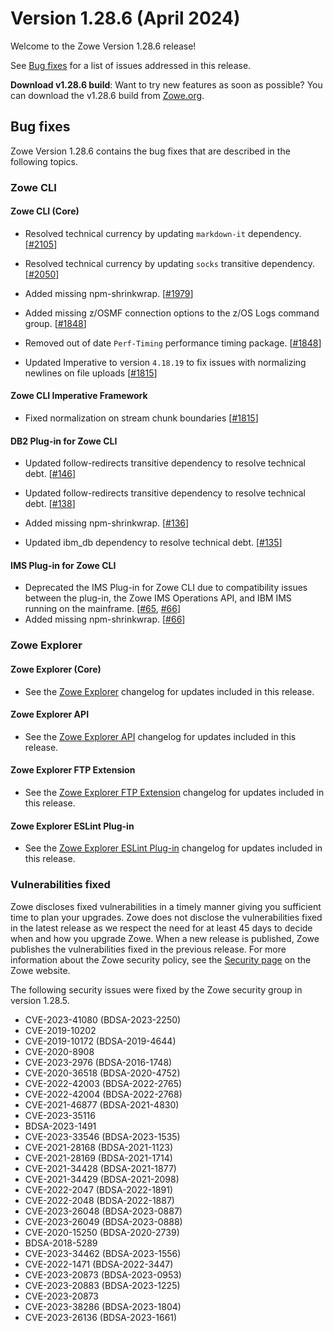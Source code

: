 # Version 1.28.6 (April 2024)

Welcome to the Zowe Version 1.28.6 release!

See [Bug fixes](#bug-fixes) for a list of issues addressed in this release.

**Download v1.28.6 build**: Want to try new features as soon as possible? You can download the v1.28.6 build from [Zowe.org](https://www.zowe.org/download.html).

## Bug fixes

Zowe Version 1.28.6 contains the bug fixes that are described in the following topics.

### Zowe CLI

#### Zowe CLI (Core)

- Resolved technical currency by updating `markdown-it` dependency. [[#2105](https://github.com/zowe/zowe-cli/pull/2105)]

- Resolved technical currency by updating `socks` transitive dependency. [[#2050](https://github.com/zowe/zowe-cli/pull/2050)]

- Added missing npm-shrinkwrap. [[#1979](https://github.com/zowe/zowe-cli/pull/1979)]

- Added missing z/OSMF connection options to the z/OS Logs command group. [[#1848](https://github.com/zowe/zowe-cli/pull/1848)]

- Removed out of date `Perf-Timing` performance timing package. [[#1848](https://github.com/zowe/zowe-cli/pull/1848)]

- Updated Imperative to version `4.18.19` to fix issues with normalizing newlines on file uploads [[#1815](https://github.com/zowe/zowe-cli/issues/1815)]

#### Zowe CLI Imperative Framework

- Fixed normalization on stream chunk boundaries [[#1815](https://github.com/zowe/zowe-cli/issues/1815)]

#### DB2 Plug-in for Zowe CLI

- Updated follow-redirects transitive dependency to resolve technical debt. [[#146](https://github.com/zowe/zowe-cli-db2-plugin/pull/146)]

- Updated follow-redirects transitive dependency to resolve technical debt. [[#138](https://github.com/zowe/zowe-cli-db2-plugin/pull/138)]

- Added missing npm-shrinkwrap. [[#136](https://github.com/zowe/zowe-cli-db2-plugin/pull/136)]

- Updated ibm_db dependency to resolve technical debt. [[#135](https://github.com/zowe/zowe-cli-db2-plugin/pull/135)]

#### IMS Plug-in for Zowe CLI

- Deprecated the IMS Plug-in for Zowe CLI due to compatibility issues between the plug-in, the Zowe IMS Operations API, and IBM IMS running on the mainframe. [[#65](https://github.com/zowe/zowe-cli-ims-plugin/pull/65), [#66](https://github.com/zowe/zowe-cli-ims-plugin/pull/66)]
- Added missing npm-shrinkwrap. [[#66](https://github.com/zowe/zowe-cli-ims-plugin/pull/66)]

### Zowe Explorer

#### Zowe Explorer (Core)

- See the [Zowe Explorer](https://github.com/zowe/vscode-extension-for-zowe/blob/main/packages/zowe-explorer/CHANGELOG.md) changelog for updates included in this release.

#### Zowe Explorer API

- See the [Zowe Explorer API](https://github.com/zowe/vscode-extension-for-zowe/blob/main/packages/zowe-explorer-api/CHANGELOG.md) changelog for updates included in this release.

####  Zowe Explorer FTP Extension

- See the [Zowe Explorer FTP Extension](https://github.com/zowe/vscode-extension-for-zowe/blob/main/packages/zowe-explorer-ftp-extension/CHANGELOG.md) changelog for updates included in this release.

#### Zowe Explorer ESLint Plug-in

- See the [Zowe Explorer ESLint Plug-in](https://github.com/zowe/vscode-extension-for-zowe/blob/main/packages/eslint-plugin-zowe-explorer/CHANGELOG.md) changelog for updates included in this release.

### Vulnerabilities fixed

Zowe discloses fixed vulnerabilities in a timely manner giving you sufficient time to plan your upgrades. Zowe does not disclose the vulnerabilities fixed in the latest release as we respect the need for at least 45 days to decide when and how you upgrade Zowe. When a new release is published, Zowe publishes the vulnerabilities fixed in the previous release. For more information about the Zowe security policy, see the [Security page](https://www.zowe.org/security.html) on the Zowe website.

The following security issues were fixed by the Zowe security group in version 1.28.5.

- CVE-2023-41080 (BDSA-2023-2250)
- CVE-2019-10202
- CVE-2019-10172 (BDSA-2019-4644)
- CVE-2020-8908
- CVE-2023-2976 (BDSA-2016-1748)
- CVE-2020-36518 (BDSA-2020-4752)
- CVE-2022-42003 (BDSA-2022-2765)
- CVE-2022-42004 (BDSA-2022-2768)
- CVE-2021-46877 (BDSA-2021-4830)
- CVE-2023-35116
- BDSA-2023-1491
- CVE-2023-33546 (BDSA-2023-1535)
- CVE-2021-28168 (BDSA-2021-1123)
- CVE-2021-28169 (BDSA-2021-1714)
- CVE-2021-34428 (BDSA-2021-1877)
- CVE-2021-34429 (BDSA-2021-2098)
- CVE-2022-2047 (BDSA-2022-1891)
- CVE-2022-2048 (BDSA-2022-1887)
- CVE-2023-26048 (BDSA-2023-0887)
- CVE-2023-26049 (BDSA-2023-0888)
- CVE-2020-15250 (BDSA-2020-2739)
- BDSA-2018-5289
- CVE-2023-34462 (BDSA-2023-1556)
- CVE-2022-1471 (BDSA-2022-3447)
- CVE-2023-20873 (BDSA-2023-0953)
- CVE-2023-20883 (BDSA-2023-1225)
- CVE-2023-20873
- CVE-2023-38286 (BDSA-2023-1804)
- CVE-2023-26136 (BDSA-2023-1661)
